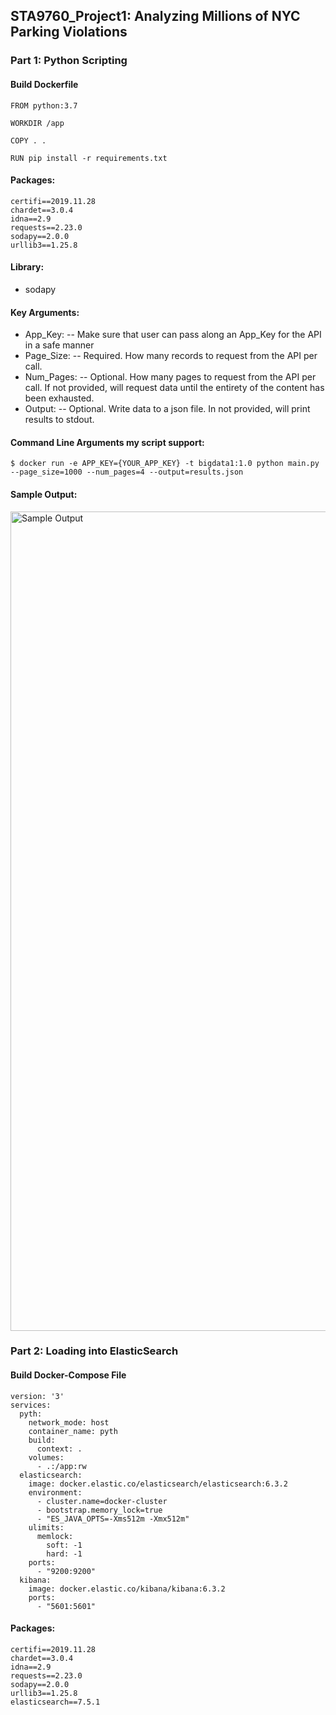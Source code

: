 ## STA9760_Project1: Analyzing Millions of NYC Parking Violations

### Part 1: Python Scripting

#### Build Dockerfile
```
FROM python:3.7 

WORKDIR /app

COPY . .

RUN pip install -r requirements.txt
```
#### Packages:
```
certifi==2019.11.28
chardet==3.0.4
idna==2.9
requests==2.23.0
sodapy==2.0.0
urllib3==1.25.8
```

#### Library: 
- sodapy

#### Key Arguments:
- App_Key: 
-- Make sure that user can pass along an App_Key for the API in a safe manner
- Page_Size: 
-- Required. How many records to request from the API per call.
- Num_Pages: 
-- Optional. How many pages to request from the API per call. If not provided, will request data until the entirety of the content has been exhausted.
- Output: 
-- Optional. Write data to a json file. In not provided, will print results to stdout.

#### Command Line Arguments my script support:
```
$ docker run -e APP_KEY={YOUR_APP_KEY} -t bigdata1:1.0 python main.py --page_size=1000 --num_pages=4 --output=results.json
```

#### Sample Output:
<img width="1311" alt="Sample Output" src="https://user-images.githubusercontent.com/60801548/77241266-f7e60e00-6bc5-11ea-87e6-fccb9fce8617.png">

### Part 2: Loading into ElasticSearch

#### Build Docker-Compose File
```
version: '3'
services:
  pyth:
    network_mode: host
    container_name: pyth
    build:
      context: .
    volumes:
      - .:/app:rw 
  elasticsearch:
    image: docker.elastic.co/elasticsearch/elasticsearch:6.3.2
    environment: 
      - cluster.name=docker-cluster
      - bootstrap.memory_lock=true
      - "ES_JAVA_OPTS=-Xms512m -Xmx512m"
    ulimits:
      memlock:
        soft: -1
        hard: -1
    ports:
      - "9200:9200"
  kibana:
    image: docker.elastic.co/kibana/kibana:6.3.2
    ports:
      - "5601:5601"
```
#### Packages:
```
certifi==2019.11.28
chardet==3.0.4
idna==2.9
requests==2.23.0
sodapy==2.0.0
urllib3==1.25.8
elasticsearch==7.5.1
```

#### 
